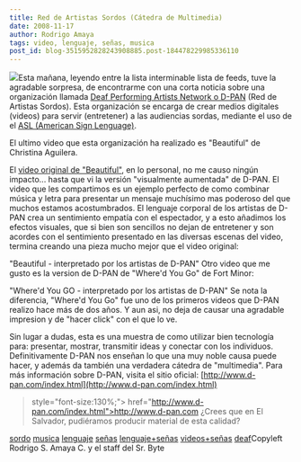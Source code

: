 ```yaml
---
title: Red de Artistas Sordos (Cátedra de Multimedia)
date: 2008-11-17
author: Rodrigo Amaya
tags: video, lenguaje, señas, musica
post_id: blog-3515952828243908885.post-184478229985336110
---
```


[![](http://1.bp.blogspot.com/_ayvorITawE4/SSIxbk8W4mI/AAAAAAAABaQ/U5aZvuQIltI/s320/dpan_logo.jpg)](http://1.bp.blogspot.com/_ayvorITawE4/SSIxbk8W4mI/AAAAAAAABaQ/U5aZvuQIltI/s1600-h/dpan_logo.jpg)Esta mañana,
      leyendo entre la lista interminable lista de feeds, tuve la agradable sorpresa, de encontrarme
      con una corta noticia sobre una organización llamada [Deaf Performing Artists Network o D-PAN](http://www.d-pan.com/index.html)
      (Red de Artistas Sordos). Esta organización se encarga de crear medios digitales (videos) para
      servir (entretener) a las audiencias sordas, mediante el uso de el [ASL (American Sign Lenguage)](http://en.wikipedia.org/wiki/American_Sign_Language).

El ultimo
      video que esta organización ha realizado es "Beautiful" de Christina
      Aguilera.

El [video original de "Beautiful"](http://ca.youtube.com/watch?v=KNthqC2fsVw),
      en lo personal, no me causo ningún impacto... hasta que vi la versión "visualmente aumentada" de D-PAN. El video que les
      compartimos es un ejemplo perfecto de como combinar música y letra para presentar un mensaje
      muchísimo mas poderoso del que muchos estamos acostumbrados. El lenguaje corporal de los
      artistas de D-PAN crea un sentimiento empatía con el espectador, y a esto añadimos los efectos
      visuales, que si bien son sencillos no dejan de entretener y son acordes con el sentimiento
      presentado en las diversas escenas del video, termina creando una pieza mucho mejor que el
      video original:

"Beautiful - interpretado
      por los artistas de D-PAN"
Otro video que
      me gusto es la version de D-PAN de "Where'd You Go" de Fort Minor:

"Where'd You GO -
      interpretado por los artistas de D-PAN"
Se
      nota la diferencia, "Where'd You Go" fue uno de los primeros videos que D-PAN realizo hace más
      de dos años. Y aun asi, no deja de causar una agradable impresion y de "hacer click" con el
      que lo ve.

Sin lugar a dudas, esta es una muestra de como utilizar bien
      tecnología para: presentar, mostrar, transmitir ideas y conectar con los individuos.
      Definitivamente D-PAN nos enseñan lo que una muy noble causa puede hacer, y además da también
      una verdadera cátedra de
      "multimedia".
Para más información sobre D-PAN, visita el sitio
      oficial:
[http://www.d-pan.com/index.html](http://www.d-pan.com/index.html)
>  style="font-size:130%;"> href="http://www.d-pan.com/index.html">http://www.d-pan.com
¿Crees
      que en El Salvador, pudiéramos producir material de esta calidad?

[sordo](http://www.blogalaxia.com/tags/sordo) [musica](http://www.blogalaxia.com/tags/musica) [lenguaje](http://www.blogalaxia.com/tags/lenguaje) [señas](http://www.blogalaxia.com/tags/senas) [lenguaje+señas](http://www.blogalaxia.com/tags/lenguaje+senas)
      [videos+señas](http://www.blogalaxia.com/tags/videos+senas)
      [deaf](http://www.blogalaxia.com/tags/deaf)Copyleft Rodrigo S. Amaya C. y el staff del Sr.
      Byte